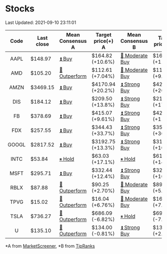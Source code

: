 # Stocks
Last Updated: 2021-09-10 23:11:01

|Code|Last close|Mean Consensus A|Target price(+) A|Mean Consensus B|Target price(+) B|
|:--:|-|-|-|-|-|
|AAPL|$148.97|[⏫ Buy](https://m.marketscreener.com/quote/stock/-4849/)|$164.82 (+10.6%)|[🔼 Moderate Buy](https://www.tipranks.com/stocks/aapl/forecast)|$166.64 (+11.86%)|
|AMD|$105.20|[🔼 Outperform](https://m.marketscreener.com/quote/stock/-19475876/)|$112.61 (+7.04%)|[🔼 Moderate Buy](https://www.tipranks.com/stocks/amd/forecast)|$115.92 (+9.20%)|
|AMZN|$3469.15|[⏫ Buy](https://m.marketscreener.com/quote/stock/-12864605/)|$4170.94 (+20.2%)|[⏫ Strong Buy](https://www.tipranks.com/stocks/amzn/forecast)|$4200.80 (+20.63%)|
|DIS|$184.12|[⏫ Buy](https://m.marketscreener.com/quote/stock/-4842/)|$209.50 (+13.8%)|[⏫ Strong Buy](https://www.tipranks.com/stocks/dis/forecast)|$217.00 (+17.08%)|
|FB|$378.69|[⏫ Buy](https://m.marketscreener.com/quote/stock/-10547141/)|$415.07 (+9.61%)|[⏫ Strong Buy](https://www.tipranks.com/stocks/fb/forecast)|$420.07 (+11.13%)|
|FDX|$257.55|[⏫ Buy](https://m.marketscreener.com/quote/stock/-12585/)|$344.43 (+33.7%)|[⏫ Strong Buy](https://www.tipranks.com/stocks/fdx/forecast)|$352.79 (+36.10%)|
|GOOGL|$2817.52|[⏫ Buy](https://m.marketscreener.com/quote/stock/-24203373/)|$3192.75 (+13.3%)|[⏫ Strong Buy](https://www.tipranks.com/stocks/googl/forecast)|$3186.78 (+10.31%)|
|INTC|$53.84|[⏸ Hold](https://m.marketscreener.com/quote/stock/-4829/)|$63.03 (+17.1%)|[⏸ Hold](https://www.tipranks.com/stocks/intc/forecast)|$61.14 (+14.49%)|
|MSFT|$295.71|[⏫ Buy](https://m.marketscreener.com/quote/stock/-4835/)|$332.44 (+12.4%)|[⏫ Strong Buy](https://www.tipranks.com/stocks/msft/forecast)|$329.68 (+10.86%)|
|RBLX|$87.88|[🔼 Outperform](https://m.marketscreener.com/quote/stock/-117793644/)|$90.25 (+2.70%)|[🔼 Moderate Buy](https://www.tipranks.com/stocks/rblx/forecast)|$89.83 (+5.08%)|
|TPVG|$15.02|[🔼 Outperform](https://m.marketscreener.com/quote/stock/-15933327/)|$16.04 (+6.76%)|[🔼 Moderate Buy](https://www.tipranks.com/stocks/tpvg/forecast)|$16.33 (+7.86%)|
|TSLA|$736.27|[🔼 Outperform](https://m.marketscreener.com/quote/stock/-6344549/)|$686.09 (-6.82%)|[⏸ Hold](https://www.tipranks.com/stocks/tsla/forecast)|$697.90 (-7.53%)|
|U|$135.10|[🔼 Outperform](https://m.marketscreener.com/quote/stock/-112492634/)|$134.00 (-0.81%)|[⏫ Strong Buy](https://www.tipranks.com/stocks/u/forecast)|$137.55 (+2.54%)|


*A from [MarketScreener](https://www.marketscreener.com), *B from [TipRanks](https://www.tipranks.com)
